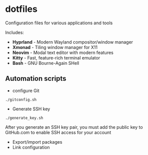 # dotfiles

Configuration files for various applications and tools

Includes:
- **Hyprland** - Modern Wayland compositor/window manager
- **Xmonad** - Tiling window manager for X11
- **Neovim** - Modal text editor with modern features
- **Kitty** - Fast, feature-rich terminal emulator
- **Bash** - GNU Bourne-Again SHell


## Automation scripts

* configure Git
```
./gitconfig.sh
```
* Generate SSH key
```
./generate_key.sh
```
After you generate an SSH key pair, you must add the public key to GitHub.com to enable SSH access for your account
* Export/import packages
* Link configuration
